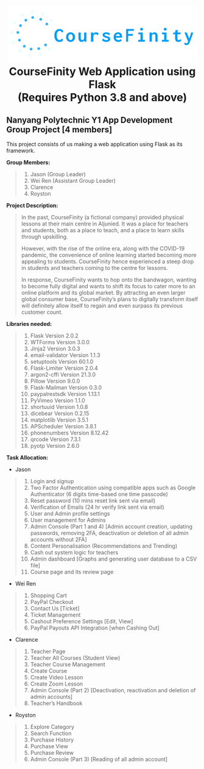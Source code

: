 <h1 align="center">
<img src="/static/images/common/logo.png" width="500px" height="150px" alt="CourseFinity Logo">
<br>
CourseFinity Web Application using Flask
<br>
(Requires Python 3.8 and above)
</h1>

## Nanyang Polytechnic Y1 App Development Group Project [4 members]
This project consists of us making a web application using Flask as its framework.

**Group Members:**
>1. Jason (Group Leader)
>2. Wei Ren (Assistant Group Leader)
>3. Clarence
>4. Royston

**Project Description:** 

>In the past, CourseFinity (a fictional company) provided physical lessons at their main centre in Aljunied. It was a place for teachers and students, both as a place to teach, and a place to learn skills through upskilling.
>
>However, with the rise of the online era, along with the COVID-19 pandemic, the convenience of online learning started becoming more appealing to students. CourseFinity hence experienced a steep drop in students and teachers coming to the centre for lessons.
>
>In response, CourseFinity wants to hop onto the bandwagon, wanting to become fully digital and wants to shift its focus to cater more to an online platform and its global market. By attracting an even larger global consumer base, CourseFinity’s plans to digitally transform itself will definitely allow itself to regain and even surpass its previous customer count.

**Libraries needed:**

>1. Flask Version 2.0.2
>2. WTForms Version 3.0.0
>3. Jinja2 Version 3.0.3
>4. email-validator Version 1.1.3
>5. setuptools Version 60.1.0 
>6. Flask-Limiter Version 2.0.4
>7. argon2-cffi Version 21.3.0
>8. Pillow Version 9.0.0
>9. Flask-Mailman Version 0.3.0
>10. paypalrestsdk Version 1.13.1
>11. PyVimeo Version 1.1.0
>12. shortuuid Version 1.0.8
>13. dicebear Version 0.2.15
>14. matplotlib Version 3.5.1
>15. APScheduler Version 3.8.1
>16. phonenumbers Version 8.12.42
>17. qrcode Version 7.3.1
>18. pyotp Version 2.6.0

**Task Allocation:**

* Jason
> 1. Login and signup
> 2. Two Factor Authentication using compatible apps such as Google Authenticator (6 digits time-based one time passcode)
> 3. Reset password (10 mins reset link sent via email)
> 4. Verification of Emails (24 hr verify link sent via email)
> 5. User and Admin profile settings
> 6. User management for Admins
> 7. Admin Console (Part 1 and 4) [Admin account creation, updating passwords, removing 2FA, deactivation or deletion of all admin accounts without 2FA]
> 8. Content Personalisation (Recommendations and Trending)
> 9. Cash out system logic for teachers
> 10. Admin dashboard [Graphs and generating user database to a CSV file]
> 11. Course page and its review page

* Wei Ren
> 1. Shopping Cart
> 2. PayPal Checkout
> 3. Contact Us [Ticket]
> 4. Ticket Management
> 5. Cashout Preference Settings [Edit, View]
> 6. PayPal Payouts API Integration [when Cashing Out] 

* Clarence
> 1. Teacher Page
> 2. Teacher All Courses (Student View)
> 3. Teacher Course Management
> 4. Create Course
> 5. Create Video Lesson
> 6. Create Zoom Lesson
> 7. Admin Console (Part 2) [Deactivation, reactivation and deletion of admin accounts]
> 8. Teacher’s Handbook

* Royston
> 1. Explore Category
> 2. Search Function
> 3. Purchase History
> 4. Purchase View
> 5. Purchase Review
> 6. Admin Console (Part 3) [Reading of all admin account]